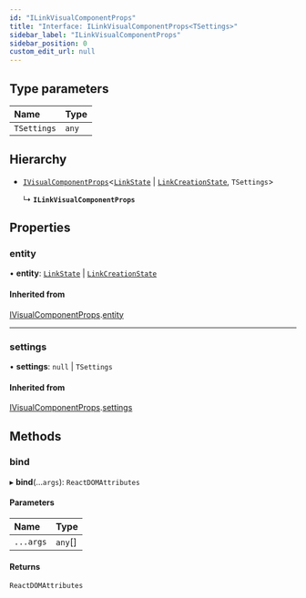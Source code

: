 ```yaml
---
id: "ILinkVisualComponentProps"
title: "Interface: ILinkVisualComponentProps<TSettings>"
sidebar_label: "ILinkVisualComponentProps"
sidebar_position: 0
custom_edit_url: null
---
```


## Type parameters

| Name | Type |
| :------ | :------ |
| `TSettings` | `any` |

## Hierarchy

- [`IVisualComponentProps`](IVisualComponentProps.md)<[`LinkState`](../classes/LinkState.md) \| [`LinkCreationState`](../classes/LinkCreationState.md), `TSettings`\>

  ↳ **`ILinkVisualComponentProps`**

## Properties

### entity

• **entity**: [`LinkState`](../classes/LinkState.md) \| [`LinkCreationState`](../classes/LinkCreationState.md)

#### Inherited from

[IVisualComponentProps](IVisualComponentProps.md).[entity](IVisualComponentProps.md#entity)

___

### settings

• **settings**: ``null`` \| `TSettings`

#### Inherited from

[IVisualComponentProps](IVisualComponentProps.md).[settings](IVisualComponentProps.md#settings)

## Methods

### bind

▸ **bind**(...`args`): `ReactDOMAttributes`

#### Parameters

| Name | Type |
| :------ | :------ |
| `...args` | `any`[] |

#### Returns

`ReactDOMAttributes`
